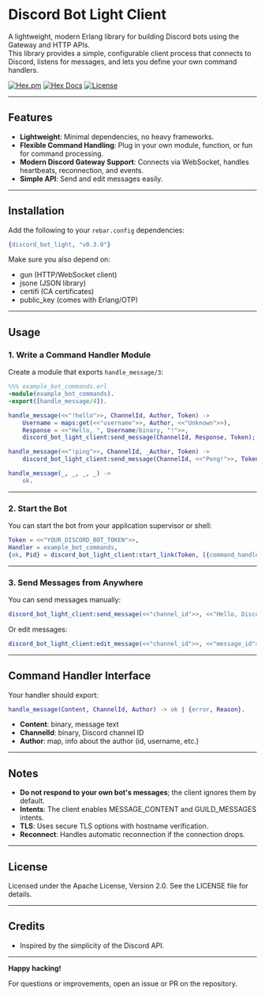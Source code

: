 # Discord Bot Light Client

A lightweight, modern Erlang library for building Discord bots using the Gateway and HTTP APIs.  
This library provides a simple, configurable client process that connects to Discord, listens for messages, and lets you define your own command handlers.

[![Hex.pm](https://img.shields.io/hexpm/v/discord_bot_light.svg)](https://hex.pm/packages/discord_bot_light)
[![Hex Docs](https://img.shields.io/badge/hex-docs-blue.svg)](https://hexdocs.pm/discord_bot_light)
[![License](https://img.shields.io/badge/license-Apache%202.0-blue.svg)](LICENSE)

---

## Features

- **Lightweight**: Minimal dependencies, no heavy frameworks.
- **Flexible Command Handling**: Plug in your own module, function, or fun for command processing.
- **Modern Discord Gateway Support**: Connects via WebSocket, handles heartbeats, reconnection, and events.
- **Simple API**: Send and edit messages easily.

---

## Installation

Add the following to your `rebar.config` dependencies:

```erlang
{discord_bot_light, "v0.3.0"}
```

Make sure you also depend on:
- gun (HTTP/WebSocket client)
- jsone (JSON library)
- certifi (CA certificates)
- public_key (comes with Erlang/OTP)

---

## Usage

### 1. Write a Command Handler Module

Create a module that exports `handle_message/3`:

```erlang
%%% example_bot_commands.erl
-module(example_bot_commands).
-export([handle_message/4]).

handle_message(<<"!hello">>, ChannelId, Author, Token) ->
    Username = maps:get(<<"username">>, Author, <<"Unknown">>),
    Response = <<"Hello, ", Username/binary, "!">>,
    discord_bot_light_client:send_message(ChannelId, Response, Token);

handle_message(<<"!ping">>, ChannelId, _Author, Token) ->
    discord_bot_light_client:send_message(ChannelId, <<"Pong!">>, Token);

handle_message(_, _, _, _) ->
    ok.
```

---

### 2. Start the Bot

You can start the bot from your application supervisor or shell:

```erlang
Token = <<"YOUR_DISCORD_BOT_TOKEN">>,
Handler = example_bot_commands,
{ok, Pid} = discord_bot_light_client:start_link(Token, [{command_handler, Handler}]).
```

---

### 3. Send Messages from Anywhere

You can send messages manually:

```erlang
discord_bot_light_client:send_message(<<"channel_id">>, <<"Hello, Discord!">>, <<"YOUR_TOKEN">>).
```

Or edit messages:

```erlang
discord_bot_light_client:edit_message(<<"channel_id">>, <<"message_id">>, <<"New content!">>, <<"YOUR_TOKEN">>).
```

---

## Command Handler Interface

Your handler should export:

```erlang
handle_message(Content, ChannelId, Author) -> ok | {error, Reason}.
```

- **Content**: binary, message text
- **ChannelId**: binary, Discord channel ID
- **Author**: map, info about the author (id, username, etc.)

---

## Notes

- **Do not respond to your own bot's messages**; the client ignores them by default.
- **Intents**: The client enables MESSAGE_CONTENT and GUILD_MESSAGES intents.
- **TLS**: Uses secure TLS options with hostname verification.
- **Reconnect**: Handles automatic reconnection if the connection drops.

---

## License

Licensed under the Apache License, Version 2.0. See the LICENSE file for details.

---

## Credits

- Inspired by the simplicity of the Discord API.

---

**Happy hacking!**

For questions or improvements, open an issue or PR on the repository.
